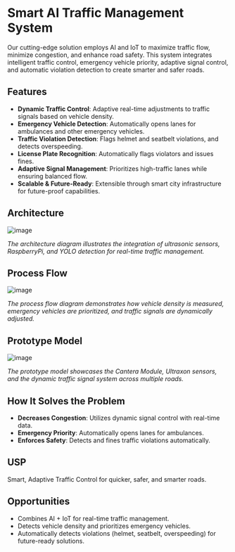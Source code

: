 # Smart AI Traffic Management System

Our cutting-edge solution employs AI and IoT to maximize traffic flow, minimize congestion, and enhance road safety. This system integrates intelligent traffic control, emergency vehicle priority, adaptive signal control, and automatic violation detection to create smarter and safer roads.

## Features

- **Dynamic Traffic Control**: Adaptive real-time adjustments to traffic signals based on vehicle density.
- **Emergency Vehicle Detection**: Automatically opens lanes for ambulances and other emergency vehicles.
- **Traffic Violation Detection**: Flags helmet and seatbelt violations, and detects overspeeding.
- **License Plate Recognition**: Automatically flags violators and issues fines.
- **Adaptive Signal Management**: Prioritizes high-traffic lanes while ensuring balanced flow.
- **Scalable & Future-Ready**: Extensible through smart city infrastructure for future-proof capabilities.

## Architecture

![image](https://github.com/user-attachments/assets/fd9103bf-81a6-48e3-bc43-2fc5064d1ac8)


*The architecture diagram illustrates the integration of ultrasonic sensors, RaspberryPi, and YOLO detection for real-time traffic management.*

## Process Flow

![image](https://github.com/user-attachments/assets/e54f2e5e-e78f-4aab-a6a4-30add75959f4)


*The process flow diagram demonstrates how vehicle density is measured, emergency vehicles are prioritized, and traffic signals are dynamically adjusted.*

## Prototype Model

![image](https://github.com/user-attachments/assets/83525bf1-1360-4604-8bb6-c2fed2ba3056)



*The prototype model showcases the Cantera Module, Ultraxon sensors, and the dynamic traffic signal system across multiple roads.*

## How It Solves the Problem

- **Decreases Congestion**: Utilizes dynamic signal control with real-time data.
- **Emergency Priority**: Automatically opens lanes for ambulances.
- **Enforces Safety**: Detects and fines traffic violations automatically.

## USP

Smart, Adaptive Traffic Control for quicker, safer, and smarter roads.

## Opportunities

- Combines AI + IoT for real-time traffic management.
- Detects vehicle density and prioritizes emergency vehicles.
- Automatically detects violations (helmet, seatbelt, overspeeding) for future-ready solutions.



